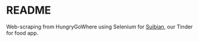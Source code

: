 # README
Web-scraping from HungryGoWhere using Selenium for [Suibian](https://github.com/chenningg/suibian), our Tinder for food app.
